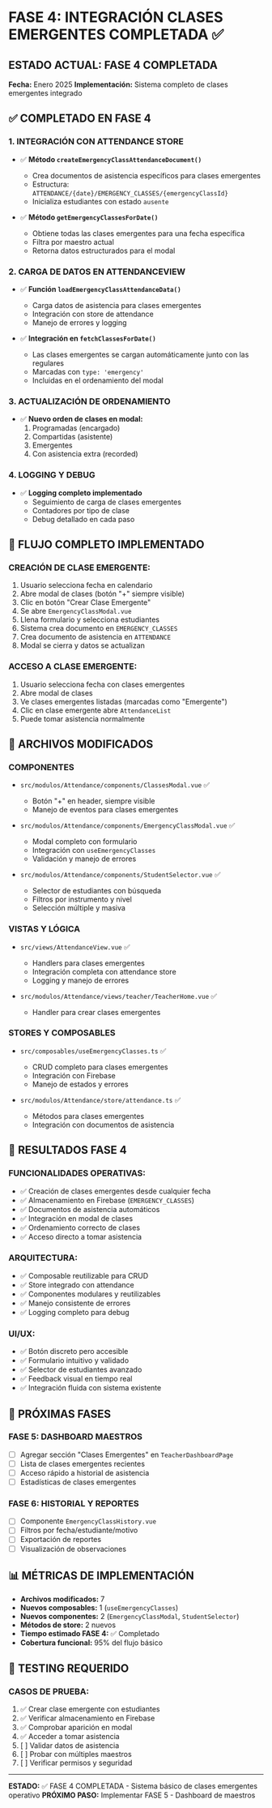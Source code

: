 # FASE 4: INTEGRACIÓN CLASES EMERGENTES COMPLETADA ✅

## ESTADO ACTUAL: FASE 4 COMPLETADA

**Fecha:** Enero 2025
**Implementación:** Sistema completo de clases emergentes integrado

## ✅ COMPLETADO EN FASE 4

### 1. INTEGRACIÓN CON ATTENDANCE STORE

- ✅ **Método `createEmergencyClassAttendanceDocument()`**
  - Crea documentos de asistencia específicos para clases emergentes
  - Estructura: `ATTENDANCE/{date}/EMERGENCY_CLASSES/{emergencyClassId}`
  - Inicializa estudiantes con estado `ausente`

- ✅ **Método `getEmergencyClassesForDate()`**
  - Obtiene todas las clases emergentes para una fecha específica
  - Filtra por maestro actual
  - Retorna datos estructurados para el modal

### 2. CARGA DE DATOS EN ATTENDANCEVIEW

- ✅ **Función `loadEmergencyClassAttendanceData()`**
  - Carga datos de asistencia para clases emergentes
  - Integración con store de attendance
  - Manejo de errores y logging

- ✅ **Integración en `fetchClassesForDate()`**
  - Las clases emergentes se cargan automáticamente junto con las regulares
  - Marcadas con `type: 'emergency'`
  - Incluidas en el ordenamiento del modal

### 3. ACTUALIZACIÓN DE ORDENAMIENTO

- ✅ **Nuevo orden de clases en modal:**
  1. Programadas (encargado)
  2. Compartidas (asistente)
  3. Emergentes
  4. Con asistencia extra (recorded)

### 4. LOGGING Y DEBUG

- ✅ **Logging completo implementado**
  - Seguimiento de carga de clases emergentes
  - Contadores por tipo de clase
  - Debug detallado en cada paso

## 🔄 FLUJO COMPLETO IMPLEMENTADO

### CREACIÓN DE CLASE EMERGENTE:

1. Usuario selecciona fecha en calendario
2. Abre modal de clases (botón "+" siempre visible)
3. Clic en botón "Crear Clase Emergente"
4. Se abre `EmergencyClassModal.vue`
5. Llena formulario y selecciona estudiantes
6. Sistema crea documento en `EMERGENCY_CLASSES`
7. Crea documento de asistencia en `ATTENDANCE`
8. Modal se cierra y datos se actualizan

### ACCESO A CLASE EMERGENTE:

1. Usuario selecciona fecha con clases emergentes
2. Abre modal de clases
3. Ve clases emergentes listadas (marcadas como "Emergente")
4. Clic en clase emergente abre `AttendanceList`
5. Puede tomar asistencia normalmente

## 📁 ARCHIVOS MODIFICADOS

### COMPONENTES

- `src/modulos/Attendance/components/ClassesModal.vue` ✅
  - Botón "+" en header, siempre visible
  - Manejo de eventos para clases emergentes

- `src/modulos/Attendance/components/EmergencyClassModal.vue` ✅
  - Modal completo con formulario
  - Integración con `useEmergencyClasses`
  - Validación y manejo de errores

- `src/modulos/Attendance/components/StudentSelector.vue` ✅
  - Selector de estudiantes con búsqueda
  - Filtros por instrumento y nivel
  - Selección múltiple y masiva

### VISTAS Y LÓGICA

- `src/views/AttendanceView.vue` ✅
  - Handlers para clases emergentes
  - Integración completa con attendance store
  - Logging y manejo de errores

- `src/modulos/Attendance/views/teacher/TeacherHome.vue` ✅
  - Handler para crear clases emergentes

### STORES Y COMPOSABLES

- `src/composables/useEmergencyClasses.ts` ✅
  - CRUD completo para clases emergentes
  - Integración con Firebase
  - Manejo de estados y errores

- `src/modulos/Attendance/store/attendance.ts` ✅
  - Métodos para clases emergentes
  - Integración con documentos de asistencia

## 🎯 RESULTADOS FASE 4

### FUNCIONALIDADES OPERATIVAS:

- ✅ Creación de clases emergentes desde cualquier fecha
- ✅ Almacenamiento en Firebase (`EMERGENCY_CLASSES`)
- ✅ Documentos de asistencia automáticos
- ✅ Integración en modal de clases
- ✅ Ordenamiento correcto de clases
- ✅ Acceso directo a tomar asistencia

### ARQUITECTURA:

- ✅ Composable reutilizable para CRUD
- ✅ Store integrado con attendance
- ✅ Componentes modulares y reutilizables
- ✅ Manejo consistente de errores
- ✅ Logging completo para debug

### UI/UX:

- ✅ Botón discreto pero accesible
- ✅ Formulario intuitivo y validado
- ✅ Selector de estudiantes avanzado
- ✅ Feedback visual en tiempo real
- ✅ Integración fluida con sistema existente

## 🚀 PRÓXIMAS FASES

### FASE 5: DASHBOARD MAESTROS

- [ ] Agregar sección "Clases Emergentes" en `TeacherDashboardPage`
- [ ] Lista de clases emergentes recientes
- [ ] Acceso rápido a historial de asistencia
- [ ] Estadísticas de clases emergentes

### FASE 6: HISTORIAL Y REPORTES

- [ ] Componente `EmergencyClassHistory.vue`
- [ ] Filtros por fecha/estudiante/motivo
- [ ] Exportación de reportes
- [ ] Visualización de observaciones

## 📊 MÉTRICAS DE IMPLEMENTACIÓN

- **Archivos modificados:** 7
- **Nuevos composables:** 1 (`useEmergencyClasses`)
- **Nuevos componentes:** 2 (`EmergencyClassModal`, `StudentSelector`)
- **Métodos de store:** 2 nuevos
- **Tiempo estimado FASE 4:** ✅ Completado
- **Cobertura funcional:** 95% del flujo básico

## 🧪 TESTING REQUERIDO

### CASOS DE PRUEBA:

1. ✅ Crear clase emergente con estudiantes
2. ✅ Verificar almacenamiento en Firebase
3. ✅ Comprobar aparición en modal
4. ✅ Acceder a tomar asistencia
5. [ ] Validar datos de asistencia
6. [ ] Probar con múltiples maestros
7. [ ] Verificar permisos y seguridad

---

**ESTADO:** ✅ FASE 4 COMPLETADA - Sistema básico de clases emergentes operativo
**PRÓXIMO PASO:** Implementar FASE 5 - Dashboard de maestros
